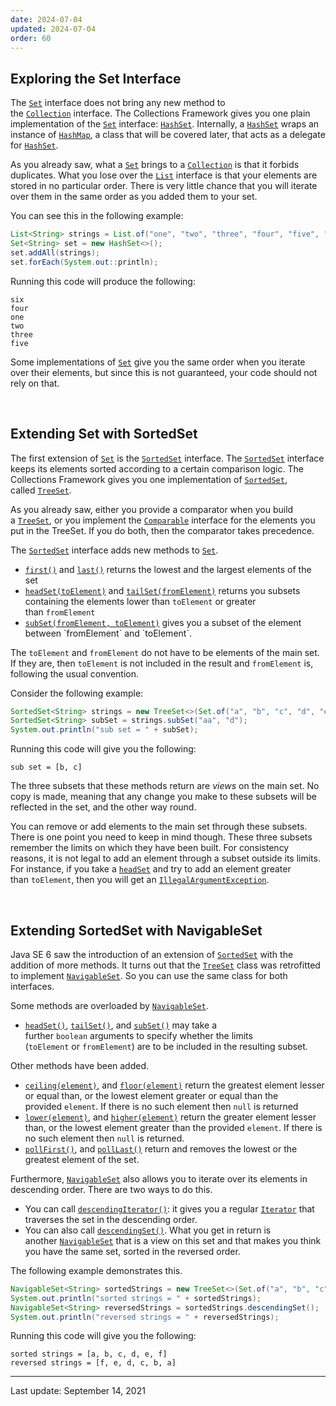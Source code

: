 ```yaml
---
date: 2024-07-04
updated: 2024-07-04
order: 60
---
```

## Exploring the Set Interface

The [`Set`](https://docs.oracle.com/en/java/javase/22/docs/api/java.base/java/util/Set.html) interface does not bring any new method to the [`Collection`](https://docs.oracle.com/en/java/javase/22/docs/api/java.base/java/util/Collection.html) interface. The Collections Framework gives you one plain implementation of the [`Set`](https://docs.oracle.com/en/java/javase/22/docs/api/java.base/java/util/Set.html) interface: [`HashSet`](https://docs.oracle.com/en/java/javase/22/docs/api/java.base/java/util/HashSet.html). Internally, a [`HashSet`](https://docs.oracle.com/en/java/javase/22/docs/api/java.base/java/util/HashSet.html) wraps an instance of [`HashMap`](https://docs.oracle.com/en/java/javase/22/docs/api/java.base/java/util/HashMap.html), a class that will be covered later, that acts as a delegate for [`HashSet`](https://docs.oracle.com/en/java/javase/22/docs/api/java.base/java/util/HashSet.html).

As you already saw, what a [`Set`](https://docs.oracle.com/en/java/javase/22/docs/api/java.base/java/util/Set.html) brings to a [`Collection`](https://docs.oracle.com/en/java/javase/22/docs/api/java.base/java/util/Collection.html) is that it forbids duplicates. What you lose over the [`List`](https://docs.oracle.com/en/java/javase/22/docs/api/java.base/java/util/List.html) interface is that your elements are stored in no particular order. There is very little chance that you will iterate over them in the same order as you added them to your set.

You can see this in the following example:

```java
List<String> strings = List.of("one", "two", "three", "four", "five", "six");
Set<String> set = new HashSet<>();
set.addAll(strings);
set.forEach(System.out::println);
```

Running this code will produce the following:

```text
six
four
one
two
three
five
```

Some implementations of [`Set`](https://docs.oracle.com/en/java/javase/22/docs/api/java.base/java/util/Set.html) give you the same order when you iterate over their elements, but since this is not guaranteed, your code should not rely on that.

 

## Extending Set with SortedSet

The first extension of [`Set`](https://docs.oracle.com/en/java/javase/22/docs/api/java.base/java/util/Set.html) is the [`SortedSet`](https://docs.oracle.com/en/java/javase/22/docs/api/java.base/java/util/SortedSet.html) interface. The [`SortedSet`](https://docs.oracle.com/en/java/javase/22/docs/api/java.base/java/util/SortedSet.html) interface keeps its elements sorted according to a certain comparison logic. The Collections Framework gives you one implementation of [`SortedSet`](https://docs.oracle.com/en/java/javase/22/docs/api/java.base/java/util/SortedSet.html), called [`TreeSet`](https://docs.oracle.com/en/java/javase/22/docs/api/java.base/java/util/TreeSet.html).

As you already saw, either you provide a comparator when you build a [`TreeSet`](https://docs.oracle.com/en/java/javase/22/docs/api/java.base/java/util/TreeSet.html), or you implement the [`Comparable`](https://docs.oracle.com/en/java/javase/22/docs/api/java.base/java/lang/Comparable.html) interface for the elements you put in the TreeSet. If you do both, then the comparator takes precedence.

The [`SortedSet`](https://docs.oracle.com/en/java/javase/22/docs/api/java.base/java/util/SortedSet.html) interface adds new methods to [`Set`](https://docs.oracle.com/en/java/javase/22/docs/api/java.base/java/util/Set.html).

- [`first()`](https://docs.oracle.com/en/java/javase/22/docs/api/java.base/java/util/TreeSet.html#first()) and [`last()`](https://docs.oracle.com/en/java/javase/22/docs/api/java.base/java/util/TreeSet.html#last()) returns the lowest and the largest elements of the set
- [`headSet(toElement)`](https://docs.oracle.com/en/java/javase/22/docs/api/java.base/java/util/TreeSet.html#headSet(E)) and [`tailSet(fromElement)`](https://docs.oracle.com/en/java/javase/22/docs/api/java.base/java/util/TreeSet.html#tailSet(E)) returns you subsets containing the elements lower than `toElement` or greater than `fromElement`
- [`subSet(fromElement, toElement)`](https://docs.oracle.com/en/java/javase/22/docs/api/java.base/java/util/TreeSet.html#subSet(E,E)) gives you a subset of the element between `fromElement` and `toElement`.

The `toElement` and `fromElement` do not have to be elements of the main set. If they are, then `toElement` is not included in the result and `fromElement` is, following the usual convention.

Consider the following example:

```java
SortedSet<String> strings = new TreeSet<>(Set.of("a", "b", "c", "d", "e", "f"));
SortedSet<String> subSet = strings.subSet("aa", "d");
System.out.println("sub set = " + subSet);
```

Running this code will give you the following:

```text
sub set = [b, c]
```

The three subsets that these methods return are _views_ on the main set. No copy is made, meaning that any change you make to these subsets will be reflected in the set, and the other way round.

You can remove or add elements to the main set through these subsets. There is one point you need to keep in mind though. These three subsets remember the limits on which they have been built. For consistency reasons, it is not legal to add an element through a subset outside its limits. For instance, if you take a [`headSet`](https://docs.oracle.com/en/java/javase/22/docs/api/java.base/java/util/SortedSet.html#headSet(E)) and try to add an element greater than `toElement`, then you will get an [`IllegalArgumentException`](https://docs.oracle.com/en/java/javase/22/docs/api/java.base/java/lang/IllegalArgumentException.html).

 

## Extending SortedSet with NavigableSet

Java SE 6 saw the introduction of an extension of [`SortedSet`](https://docs.oracle.com/en/java/javase/22/docs/api/java.base/java/util/SortedSet.html) with the addition of more methods. It turns out that the [`TreeSet`](https://docs.oracle.com/en/java/javase/22/docs/api/java.base/java/util/TreeSet.html) class was retrofitted to implement [`NavigableSet`](https://docs.oracle.com/en/java/javase/22/docs/api/java.base/java/util/NavigableSet.html). So you can use the same class for both interfaces.

Some methods are overloaded by [`NavigableSet`](https://docs.oracle.com/en/java/javase/22/docs/api/java.base/java/util/NavigableSet.html).

- [`headSet()`](https://docs.oracle.com/en/java/javase/22/docs/api/java.base/java/util/NavigableSet.html#headSet(E)), [`tailSet()`](https://docs.oracle.com/en/java/javase/22/docs/api/java.base/java/util/NavigableSet.html#tailSet(E)), and [`subSet()`](https://docs.oracle.com/en/java/javase/22/docs/api/java.base/java/util/NavigableSet.html#subSet(E)) may take a further `boolean` arguments to specify whether the limits (`toElement` or `fromElement`) are to be included in the resulting subset.

Other methods have been added.

- [`ceiling(element)`](https://docs.oracle.com/en/java/javase/22/docs/api/java.base/java/util/NavigableSet.html#ceiling(E)), and [`floor(element)`](https://docs.oracle.com/en/java/javase/22/docs/api/java.base/java/util/NavigableSet.html#floor(E)) return the greatest element lesser or equal than, or the lowest element greater or equal than the provided `element`. If there is no such element then `null` is returned
- [`lower(element)`](https://docs.oracle.com/en/java/javase/22/docs/api/java.base/java/util/NavigableSet.html#lower(E)), and [`higher(element)`](https://docs.oracle.com/en/java/javase/22/docs/api/java.base/java/util/NavigableSet.html#higher(E)) return the greater element lesser than, or the lowest element greater than the provided `element`. If there is no such element then `null` is returned.
- [`pollFirst()`](https://docs.oracle.com/en/java/javase/22/docs/api/java.base/java/util/NavigableSet.html#pollFirst()), and [`pollLast()`](https://docs.oracle.com/en/java/javase/22/docs/api/java.base/java/util/NavigableSet.html#pollLast()) return and removes the lowest or the greatest element of the set.

Furthermore, [`NavigableSet`](https://docs.oracle.com/en/java/javase/22/docs/api/java.base/java/util/NavigableSet.html) also allows you to iterate over its elements in descending order. There are two ways to do this.

- You can call [`descendingIterator()`](https://docs.oracle.com/en/java/javase/22/docs/api/java.base/java/util/NavigableSet.html#descendingIterator()): it gives you a regular [`Iterator`](https://docs.oracle.com/en/java/javase/22/docs/api/java.base/java/util/Iterator.html) that traverses the set in the descending order.
- You can also call [`descendingSet()`](https://docs.oracle.com/en/java/javase/22/docs/api/java.base/java/util/NavigableSet.html#descendingSet()). What you get in return is another [`NavigableSet`](https://docs.oracle.com/en/java/javase/22/docs/api/java.base/java/util/NavigableSet.html) that is a view on this set and that makes you think you have the same set, sorted in the reversed order.

The following example demonstrates this.

```java
NavigableSet<String> sortedStrings = new TreeSet<>(Set.of("a", "b", "c", "d", "e", "f"));
System.out.println("sorted strings = " + sortedStrings);
NavigableSet<String> reversedStrings = sortedStrings.descendingSet();
System.out.println("reversed strings = " + reversedStrings);
```

Running this code will give you the following:

```text
sorted strings = [a, b, c, d, e, f]
reversed strings = [f, e, d, c, b, a]
```

---
Last update: September 14, 2021